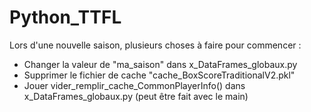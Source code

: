 # Python_TTFL

Lors d'une nouvelle saison, plusieurs choses à faire pour commencer :
- Changer la valeur de "ma_saison" dans x_DataFrames_globaux.py
- Supprimer le fichier de cache "cache_BoxScoreTraditionalV2.pkl"
- Jouer vider_remplir_cache_CommonPlayerInfo() dans x_DataFrames_globaux.py (peut être fait avec le main)